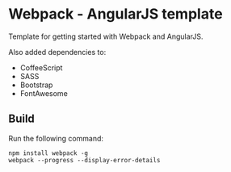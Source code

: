 # Webpack - AngularJS template

Template for getting started with Webpack and AngularJS.

Also added dependencies to:
* CoffeeScript
* SASS
* Bootstrap
* FontAwesome

## Build

Run the following command:
```ssh
npm install webpack -g
webpack --progress --display-error-details
```
